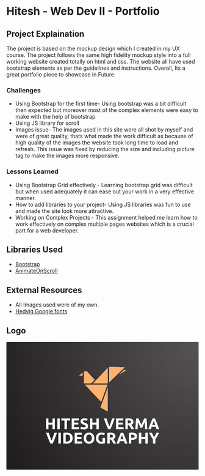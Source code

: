 # Hitesh - Web Dev II - Portfolio

## Project Explaination
 The project is based on the mockup design which I created in my UX course. The project follows the same high fidelity mockup style into a full working website created totally on html and css. The website all have used bootstrap elements as per the guidelines and instructions. Overall, Its a great portfolio piece to showcase in Future.

### Challenges
- Using Bootstrap for the first time- Using bootstrap was a bit difficult then expected but moreover most of the    complex elements were easy to make with the help of bootstrap
- Using JS library for scroll
- Images issue- The images used in this site were all shot by myself and were of great quality, thats what made the work difficult as because of high quality of the images the website took long time to load and refresh. This issue was fixed by reducing the size and including picture tag to make the images more responsive.

### Lessons Learned
- Using Bootstrap Grid effectively - Learning bootstrap grid was difficult but when used adequately it can ease out your work in a very effective manner.
- How to add libraries to your project- Using JS libraries was fun to use and made the site look more attractive.
- Working on Complex Projects - This assignment helped me learn how to work effectively on complex multiple pages websites which is a crucial part for a web developer.

## Libraries Used
- [Bootstrap](https://getbootstrap.com/)
- [AnimateOnScroll](https://michalsnik.github.io/aos/)

## External Resources
- All Images used were of my own.
- [Hedvig Google fonts](https://fonts.google.com/specimen/Hedvig+Letters+Serif)

## Logo
![placeholder](images/logo.png)
